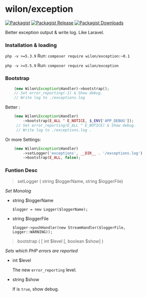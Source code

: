 # wilon/exception

[![Packagist][badge_package]][link-packagist]
[![Packagist Release][badge_release]][link-packagist]
[![Packagist Downloads][badge_downloads]][link-packagist]

[badge_package]:      https://img.shields.io/badge/package-wilon/exception-blue.svg?style=flat-square
[badge_release]:      https://img.shields.io/packagist/v/wilon/exception.svg?style=flat-square
[badge_downloads]:    https://img.shields.io/packagist/dt/wilon/exception.svg?style=flat-square
[link-packagist]:     https://packagist.org/packages/wilon/exception

Better exception output & write log. Like Laravel.

### Installation & loading

`php -v >=5.3.9` Run:  `composer require wilon/exception:~0.1`

`php -v >=5.5.9` Run:  `composer require wilon/exception`

### Bootstrap

```php
    (new Wilon\Exception\Handler)->bootstrap();
    // Set error_reporting(-1) & Show debug.
    // Write log to ./exceptions.log
```

Better :

```php
    (new Wilon\Exception\Handler)
        ->bootstrap(E_ALL ^ E_NOTICE, $_ENV['APP_DEBUG']);
     // Set error_reporting(E_ALL ^ E_NOTICE) & Show debug.
     // Write log to ./exceptions.log .
```

Or more Settings:

```php
    (new Wilon\Exception\Handler)
        ->setLogger('exceptions', __DIR__ . '/exceptions.log')
        ->bootstrap(E_ALL, false);
```

### Funtion Desc

>  setLogger ( string $loggerName, string $loggerFile)

*Set Monolog*

* string $loggerName

    `$logger = new Logger($loggerName);`

* string $loggerFile

    `$logger->pushHandler(new StreamHandler($loggerFile, Logger::WARNING));`

>  bootstrap (  [ int $level [, boolean $show] )

*Sets which PHP errors are reported*

* int $level

    The new `error_reporting` level.

* string $show

    If is `true`, show debug.

